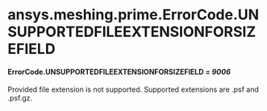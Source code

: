 # ansys.meshing.prime.ErrorCode.UNSUPPORTEDFILEEXTENSIONFORSIZEFIELD



#### ErrorCode.UNSUPPORTEDFILEEXTENSIONFORSIZEFIELD *= 9006*

Provided file extension is not supported. Supported extensions are .psf and .psf.gz.

<!-- !! processed by numpydoc !! -->
